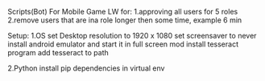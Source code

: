 Scripts(Bot) For Mobile Game LW for:
1.approving all users for 5 roles
2.remove users that are ina role longer then some time, example 6 min

Setup:
1.OS
set Desktop resolution to 1920 x 1080
set screensaver to never
install android emulator and start it in full screen mod
install tesseract program
add tesseract to path

2.Python 
install pip dependencies in virtual env


